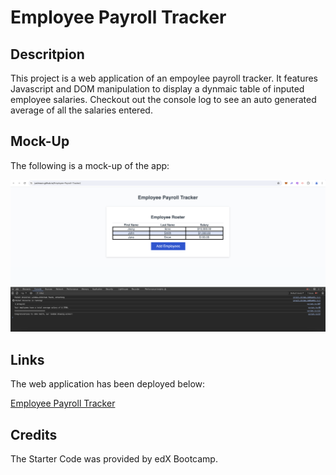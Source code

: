 # Employee Payroll Tracker

## Descritpion

This project is a web application of an empoylee payroll tracker. It features Javascript and DOM manipulation to display a dynmaic table of inputed employee salaries. Checkout out the console log to see an auto generated average of all the salaries entered.

## Mock-Up

The following is a mock-up of the app:

![An employee payroll tracker web application.](./assets/images/mockup_pyr-tracker.png)

## Links

The web application has been deployed below:

[Employee Payroll Tracker](https://justmacn.github.io/Employee-Payroll-Tracker/)

## Credits

The Starter Code was provided by edX Bootcamp.